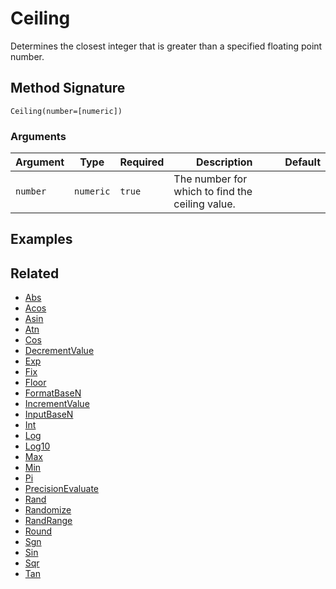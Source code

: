 # Ceiling

Determines the closest integer that is greater than a specified floating point number.

## Method Signature

```
Ceiling(number=[numeric])
```

### Arguments

| Argument | Type      | Required | Description                                     | Default |
| -------- | --------- | -------- | ----------------------------------------------- | ------- |
| `number` | `numeric` | `true`   | The number for which to find the ceiling value. |         |

## Examples

## Related

* [Abs](abs.md)
* [Acos](acos.md)
* [Asin](asin.md)
* [Atn](atn.md)
* [Cos](cos.md)
* [DecrementValue](decrementvalue.md)
* [Exp](exp.md)
* [Fix](fix.md)
* [Floor](floor.md)
* [FormatBaseN](formatbasen.md)
* [IncrementValue](incrementvalue.md)
* [InputBaseN](inputbasen.md)
* [Int](int.md)
* [Log](log.md)
* [Log10](log10.md)
* [Max](max.md)
* [Min](min.md)
* [Pi](pi.md)
* [PrecisionEvaluate](PrecisionEvaluate.md)
* [Rand](rand.md)
* [Randomize](Randomize.md)
* [RandRange](randrange.md)
* [Round](round.md)
* [Sgn](sgn.md)
* [Sin](sin.md)
* [Sqr](sqr.md)
* [Tan](tan.md)
